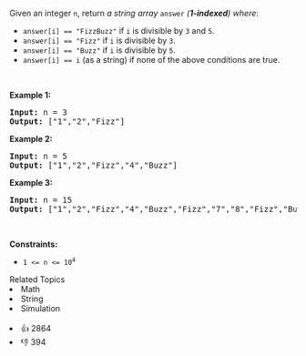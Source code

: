 <p>Given an integer <code>n</code>, return <em>a string array </em><code>answer</code><em> (<strong>1-indexed</strong>) where</em>:</p>

<ul> 
 <li><code>answer[i] == "FizzBuzz"</code> if <code>i</code> is divisible by <code>3</code> and <code>5</code>.</li> 
 <li><code>answer[i] == "Fizz"</code> if <code>i</code> is divisible by <code>3</code>.</li> 
 <li><code>answer[i] == "Buzz"</code> if <code>i</code> is divisible by <code>5</code>.</li> 
 <li><code>answer[i] == i</code> (as a string) if none of the above conditions are true.</li> 
</ul>

<p>&nbsp;</p> 
<p><strong class="example">Example 1:</strong></p> 
<pre><strong>Input:</strong> n = 3
<strong>Output:</strong> ["1","2","Fizz"]
</pre>
<p><strong class="example">Example 2:</strong></p> 
<pre><strong>Input:</strong> n = 5
<strong>Output:</strong> ["1","2","Fizz","4","Buzz"]
</pre>
<p><strong class="example">Example 3:</strong></p> 
<pre><strong>Input:</strong> n = 15
<strong>Output:</strong> ["1","2","Fizz","4","Buzz","Fizz","7","8","Fizz","Buzz","11","Fizz","13","14","FizzBuzz"]
</pre> 
<p>&nbsp;</p> 
<p><strong>Constraints:</strong></p>

<ul> 
 <li><code>1 &lt;= n &lt;= 10<sup>4</sup></code></li> 
</ul>

<div><div>Related Topics</div><div><li>Math</li><li>String</li><li>Simulation</li></div></div><br><div><li>👍 2864</li><li>👎 394</li></div>
